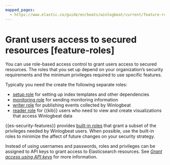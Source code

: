 ```yaml
---
mapped_pages:
  - https://www.elastic.co/guide/en/beats/winlogbeat/current/feature-roles.html
---
```


# Grant users access to secured resources [feature-roles]

You can use role-based access control to grant users access to secured resources. The roles that you set up depend on your organization’s security requirements and the minimum privileges required to use specific features.

Typically you need the create the following separate roles:

* [setup role](/reference/winlogbeat/privileges-to-setup-beats.md) for setting up index templates and other dependencies
* [monitoring role](/reference/winlogbeat/privileges-to-publish-monitoring.md) for sending monitoring information
* [writer role](/reference/winlogbeat/privileges-to-publish-events.md)  for publishing events collected by Winlogbeat
* [reader role](/reference/winlogbeat/kibana-user-privileges.md) for {{kib}} users who need to view and create visualizations that access Winlogbeat data

{{es-security-features}} provides [built-in roles](elasticsearch://docs/reference/elasticsearch/roles.md) that grant a subset of the privileges needed by Winlogbeat users. When possible, use the built-in roles to minimize the affect of future changes on your security strategy.

Instead of using usernames and passwords, roles and privileges can be assigned to API keys to grant access to Elasticsearch resources. See [*Grant access using API keys*](/reference/winlogbeat/beats-api-keys.md) for more information.






